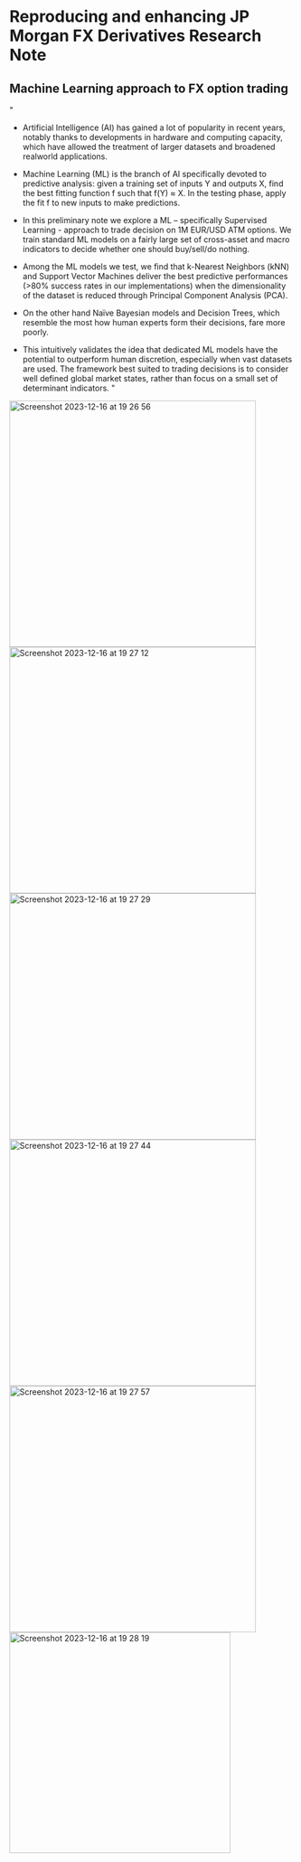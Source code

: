 # Reproducing and enhancing JP Morgan FX Derivatives Research Note
## Machine Learning approach to FX option trading

"
- Artificial Intelligence (AI) has gained a lot of popularity in recent years, notably thanks to developments in hardware and computing capacity, which have allowed the treatment of larger datasets and broadened realworld applications.

- Machine Learning (ML) is the branch of AI specifically devoted to predictive analysis: given a training set of inputs Y and outputs X, find the best fitting function f such that f(Y) ≈ X. In the testing phase, apply the fit f to new inputs to make predictions.

- In this preliminary note we explore a ML – specifically Supervised Learning - approach to trade decision on 1M EUR/USD ATM options. We train standard ML models on a fairly large set of cross-asset and macro indicators to decide whether one should buy/sell/do nothing.

- Among the ML models we test, we find that k-Nearest Neighbors (kNN) and Support Vector Machines deliver the best predictive performances (>80% success rates in our implementations) when the dimensionality of the dataset is reduced through Principal Component Analysis (PCA).

- On the other hand Naïve Bayesian models and Decision Trees, which resemble the most how human experts form their decisions, fare more poorly.

- This intuitively validates the idea that dedicated ML models have the potential to outperform human discretion, especially when vast datasets are used. The framework best suited to trading decisions is to consider well defined global market states, rather than focus on a small set of determinant indicators.
"
<img width="436" alt="Screenshot 2023-12-16 at 19 26 56" src="https://github.com/milas-melt/ml-fx-option-strat/assets/55765976/8316b028-dfed-4ae3-858e-d9a3f10cad23">

<img width="436" alt="Screenshot 2023-12-16 at 19 27 12" src="https://github.com/milas-melt/ml-fx-option-strat/assets/55765976/761d3e5f-2349-425a-a6ea-f864f7166388">

<img width="436" alt="Screenshot 2023-12-16 at 19 27 29" src="https://github.com/milas-melt/ml-fx-option-strat/assets/55765976/46546699-5a6b-4523-aeda-3a13bb8e21ad">

<img width="436" alt="Screenshot 2023-12-16 at 19 27 44" src="https://github.com/milas-melt/ml-fx-option-strat/assets/55765976/9fe6d6be-ca9e-4861-a2e4-308d16209eeb">

<img width="436" alt="Screenshot 2023-12-16 at 19 27 57" src="https://github.com/milas-melt/ml-fx-option-strat/assets/55765976/de4d5ddb-5d93-4868-b526-2f8ebdd012d7">

<img width="391" alt="Screenshot 2023-12-16 at 19 28 19" src="https://github.com/milas-melt/ml-fx-option-strat/assets/55765976/d57cb9f5-25c1-40da-9b9b-69c71f0fb2d5">
